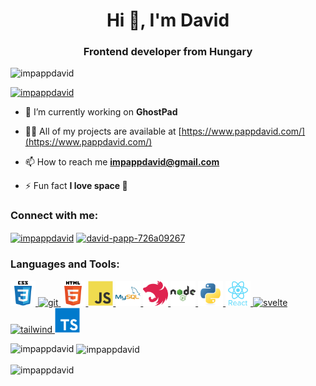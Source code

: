 <h1 align="center">Hi 👋, I'm David</h1>
<h3 align="center">Frontend developer from Hungary</h3>

<p align="left"> <img src="https://komarev.com/ghpvc/?username=impappdavid&label=Profile%20views&color=0e75b6&style=flat" alt="impappdavid" /> </p>

<p align="left"> <a href="https://twitter.com/impappdavid" target="blank"><img src="https://img.shields.io/twitter/follow/impappdavid?logo=twitter&style=for-the-badge" alt="impappdavid" /></a> </p>

- 🔭 I’m currently working on **GhostPad**

- 👨‍💻 All of my projects are available at [https://www.pappdavid.com/](https://www.pappdavid.com/)

- 📫 How to reach me **impappdavid@gmail.com**

- ⚡ Fun fact **I love space 🌌**

<h3 align="left">Connect with me:</h3>
<p align="left">
<a href="https://twitter.com/impappdavid" target="blank"><img align="center" src="https://raw.githubusercontent.com/rahuldkjain/github-profile-readme-generator/master/src/images/icons/Social/twitter.svg" alt="impappdavid" height="30" width="40" /></a>
<a href="https://linkedin.com/in/david-papp-726a09267" target="blank"><img align="center" src="https://raw.githubusercontent.com/rahuldkjain/github-profile-readme-generator/master/src/images/icons/Social/linked-in-alt.svg" alt="david-papp-726a09267" height="30" width="40" /></a>
</p>

<h3 align="left">Languages and Tools:</h3>
<p align="left"> <a href="https://www.w3schools.com/css/" target="_blank" rel="noreferrer"> <img src="https://raw.githubusercontent.com/devicons/devicon/master/icons/css3/css3-original-wordmark.svg" alt="css3" width="40" height="40"/> </a> <a href="https://git-scm.com/" target="_blank" rel="noreferrer"> <img src="https://www.vectorlogo.zone/logos/git-scm/git-scm-icon.svg" alt="git" width="40" height="40"/> </a> <a href="https://www.w3.org/html/" target="_blank" rel="noreferrer"> <img src="https://raw.githubusercontent.com/devicons/devicon/master/icons/html5/html5-original-wordmark.svg" alt="html5" width="40" height="40"/> </a> <a href="https://developer.mozilla.org/en-US/docs/Web/JavaScript" target="_blank" rel="noreferrer"> <img src="https://raw.githubusercontent.com/devicons/devicon/master/icons/javascript/javascript-original.svg" alt="javascript" width="40" height="40"/> </a> <a href="https://www.mysql.com/" target="_blank" rel="noreferrer"> <img src="https://raw.githubusercontent.com/devicons/devicon/master/icons/mysql/mysql-original-wordmark.svg" alt="mysql" width="40" height="40"/> </a> <a href="https://nestjs.com/" target="_blank" rel="noreferrer"> <img src="https://raw.githubusercontent.com/devicons/devicon/master/icons/nestjs/nestjs-plain.svg" alt="nestjs" width="40" height="40"/> </a> <a href="https://nodejs.org" target="_blank" rel="noreferrer"> <img src="https://raw.githubusercontent.com/devicons/devicon/master/icons/nodejs/nodejs-original-wordmark.svg" alt="nodejs" width="40" height="40"/> </a> <a href="https://www.python.org" target="_blank" rel="noreferrer"> <img src="https://raw.githubusercontent.com/devicons/devicon/master/icons/python/python-original.svg" alt="python" width="40" height="40"/> </a> <a href="https://reactjs.org/" target="_blank" rel="noreferrer"> <img src="https://raw.githubusercontent.com/devicons/devicon/master/icons/react/react-original-wordmark.svg" alt="react" width="40" height="40"/> </a> <a href="https://svelte.dev" target="_blank" rel="noreferrer"> <img src="https://upload.wikimedia.org/wikipedia/commons/1/1b/Svelte_Logo.svg" alt="svelte" width="40" height="40"/> </a> <a href="https://tailwindcss.com/" target="_blank" rel="noreferrer"> <img src="https://www.vectorlogo.zone/logos/tailwindcss/tailwindcss-icon.svg" alt="tailwind" width="40" height="40"/> </a> <a href="https://www.typescriptlang.org/" target="_blank" rel="noreferrer"> <img src="https://raw.githubusercontent.com/devicons/devicon/master/icons/typescript/typescript-original.svg" alt="typescript" width="40" height="40"/> </a> </p>

<p><img align="left" src="https://github-readme-stats.vercel.app/api/top-langs?username=impappdavid&show_icons=true&locale=en&layout=compact" alt="impappdavid" /></p>

<p>&nbsp;<img align="center" src="https://github-readme-stats.vercel.app/api?username=impappdavid&show_icons=true&locale=en" alt="impappdavid" /></p>

<p><img align="center" src="https://github-readme-streak-stats.herokuapp.com/?user=impappdavid&" alt="impappdavid" /></p>
